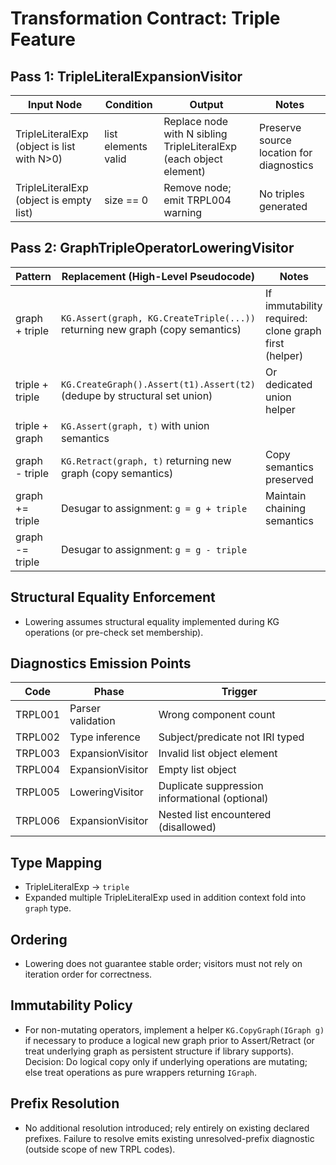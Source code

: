 # Transformation Contract: Triple Feature

## Pass 1: TripleLiteralExpansionVisitor
| Input Node | Condition | Output | Notes |
|------------|-----------|--------|-------|
| TripleLiteralExp (object is list with N>0) | list elements valid | Replace node with N sibling TripleLiteralExp (each object element) | Preserve source location for diagnostics |
| TripleLiteralExp (object is empty list) | size == 0 | Remove node; emit TRPL004 warning | No triples generated |

## Pass 2: GraphTripleOperatorLoweringVisitor
| Pattern | Replacement (High-Level Pseudocode) | Notes |
|---------|-------------------------------------|-------|
| graph + triple | `KG.Assert(graph, KG.CreateTriple(...))` returning new graph (copy semantics) | If immutability required: clone graph first (helper) |
| triple + triple | `KG.CreateGraph().Assert(t1).Assert(t2)` (dedupe by structural set union) | Or dedicated union helper |
| triple + graph | `KG.Assert(graph, t)` with union semantics | |
| graph - triple | `KG.Retract(graph, t)` returning new graph (copy semantics) | Copy semantics preserved |
| graph += triple | Desugar to assignment: `g = g + triple` | Maintain chaining semantics |
| graph -= triple | Desugar to assignment: `g = g - triple` | |

## Structural Equality Enforcement
- Lowering assumes structural equality implemented during KG operations (or pre-check set membership).

## Diagnostics Emission Points
| Code | Phase | Trigger |
|------|-------|---------|
| TRPL001 | Parser validation | Wrong component count |
| TRPL002 | Type inference | Subject/predicate not IRI typed |
| TRPL003 | ExpansionVisitor | Invalid list object element |
| TRPL004 | ExpansionVisitor | Empty list object |
| TRPL005 | LoweringVisitor | Duplicate suppression informational (optional) |
| TRPL006 | ExpansionVisitor | Nested list encountered (disallowed) |

## Type Mapping
- TripleLiteralExp -> `triple`
- Expanded multiple TripleLiteralExp used in addition context fold into `graph` type.

## Ordering
- Lowering does not guarantee stable order; visitors must not rely on iteration order for correctness.

## Immutability Policy
- For non-mutating operators, implement a helper `KG.CopyGraph(IGraph g)` if necessary to produce a logical new graph prior to Assert/Retract (or treat underlying graph as persistent structure if library supports). Decision: Do logical copy only if underlying operations are mutating; else treat operations as pure wrappers returning `IGraph`.

## Prefix Resolution
- No additional resolution introduced; rely entirely on existing declared prefixes. Failure to resolve emits existing unresolved-prefix diagnostic (outside scope of new TRPL codes).
